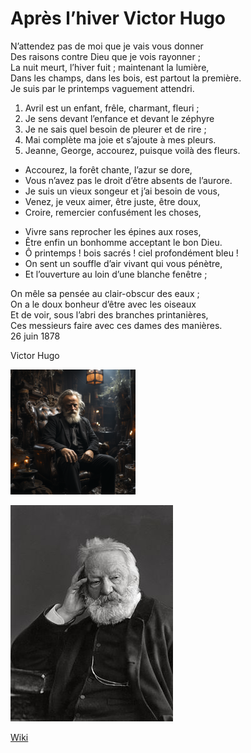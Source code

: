 # **Après l’hiver Victor Hugo**

N’attendez pas de moi que je vais vous donner<br />
Des raisons contre Dieu que je vois rayonner ;<br />
La nuit meurt, l’hiver fuit ; maintenant la lumière,<br />
Dans les champs, dans les bois, est partout la première.<br />
Je suis par le printemps vaguement attendri.

1. Avril est un enfant, frêle, charmant, fleuri ;
2. Je sens devant l’enfance et devant le zéphyre
3. Je ne sais quel besoin de pleurer et de rire ;
4. Mai complète ma joie et s’ajoute à mes pleurs.
5. Jeanne, George, accourez, puisque voilà des fleurs.

+ Accourez, la forêt chante, l’azur se dore,
+ Vous n’avez pas le droit d’être absents de l’aurore.
+ Je suis un vieux songeur et j’ai besoin de vous,
+ Venez, je veux aimer, être juste, être doux,
+ Croire, remercier confusément les choses,

- Vivre sans reprocher les épines aux roses,
- Être enfin un bonhomme acceptant le bon Dieu.
- Ô printemps ! bois sacrés ! ciel profondément bleu !
- On sent un souffle d’air vivant qui vous pénètre,
- Et l’ouverture au loin d’une blanche fenêtre ;

On mêle sa pensée au clair-obscur des eaux ;<br />
On a le doux bonheur d’être avec les oiseaux<br />
Et de voir, sous l’abri des branches printanières,<br />
Ces messieurs faire avec ces dames des manières.<br />
26 juin 1878

Victor Hugo

![Victor Hugo](victor.png)

![Victor Hugo](Victor_Hugo_001.jpg)

[Wiki](https://fr.wikipedia.org/wiki/Victor_Hugo)
